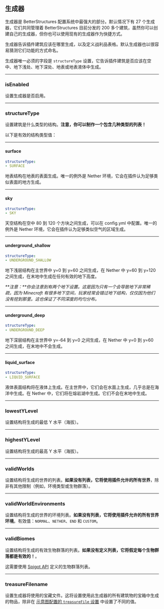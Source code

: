 ## 生成器

生成器是 BetterStructures 配置系统中最强大的部分。默认情况下有 27 个生成器，它们共同管理着 BetterStructures 目前分发的 200 多个建筑，虽然你可以创建自己的生成器，但你也可以使用现有的生成器作为快捷方式。

生成器告诉插件建筑应该在哪里生成，以及定义战利品表格。默认生成器也以很容易猜测它们功能的方式命名。

生成器唯一必须的字段是 `structureType` 设置，它告诉插件建筑是否应该在空中、地下浅处、地下深处、地表或地表液体中生成。

***

### isEnabled

设置生成器是否启用。

***

### structureType

设置建筑是什么类型的结构。**注意，你可以制作一个包含几种类型的列表！**

以下是有效的结构类型值：

***

#### surface

```yml
structureType: 
- SURFACE
```

地表结构在地表的表面生成。唯一的例外是 Nether 环境，它会在插件认为足够类似表面的地方生成。

***

#### sky

```yml
structureType: 
- SKY
```

天空结构在空中 80 到 120 个方块之间生成，可以在 config.yml 中配置。唯一的例外是 Nether 环境，它会在插件认为足够类似空气的区域生成。

***

#### underground_shallow

```yml
structureType: 
- UNDERGROUND_SHALLOW
```

地下浅层结构在主世界中 y=0 到 y=60 之间生成，在 Nether 中 y=60 到 y=120 之间生成，在末地中生成在任何有效的地下高度。

_**注意：**你会注意到有两个地下设置。这是因为只有一个会导致地下非常稀疏，因为 Minecraft 有很多地下空间，玩家经常会错过地下结构，仅仅因为他们没有挖到那里。这也保证了不同深度的均匀分布。_

***

#### underground_deep

```yml
structureType: 
- UNDERGROUND_DEEP
```

地下深层结构在主世界中 y=-64 到 y=0 之间生成，在 Nether 中 y=0 到 y=60 之间生成，在末地中不会生成。

***

#### liquid_surface

```yml
structureType: 
- LIQUID_SURFACE
```

液体表面结构将在液体上生成。在主世界中，它们会在水面上生成，几乎总是在海洋中生成。在 Nether 中，它们将在熔岩湖中生成。它们不会在末地中生成。

***

### lowestYLevel

设置结构将生成的最低 Y 水平（海拔）。

***

### highestYLevel

设置结构将生成的最高 Y 水平（海拔）。

***

### validWorlds

设置结构将生成的世界的列表。**如果没有列表，它将使用插件允许的所有世界**，除非有其他限制（例如，环境类型或生物群落）。

***

### validWorldEnvironments

设置结构将生成的世界的环境列表。**如果没有列表，它将使用插件允许的所有世界环境**。有效值：`NORMAL`、`NETHER`、`END` 和 `CUSTOM`。

***

### validBiomes

设置结构将生成的有效生物群落的列表。**如果没有定义列表，它将假定每个生物群落都是有效的！**。

这需要使用 [Spigot API](https://hub.spigotmc.org/javadocs/spigot/org/bukkit/block/Biome.html) 定义的生物群落列表。

***

### treasureFilename

设置生成器将使用的宝藏文件。这将设置使用此生成器的所有建筑物的宝箱中生成的物品，除非在 [示意图配置的 `treasureFile` 设置]($language$/betterstructures/creating_structures.md&section=treasurefile) 中设置了不同的值。
